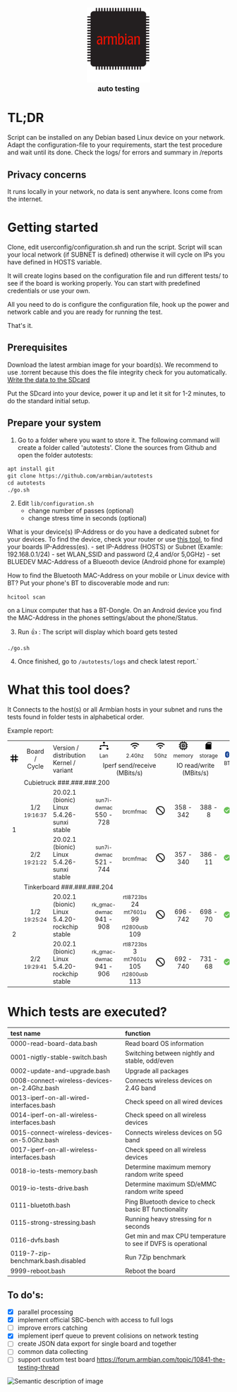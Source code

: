 <h3 align=center><a href="#armbian-build-tools"><img src=".github/armbian-logo.png" alt="Armbian logo" width="144"></a><br>
auto testing</h3>

# TL;DR
Script can be installed on any Debian based Linux device on your network. Adapt the configuration-file to your requirements, start the test procedure and wait until its done. Check the logs/ for errors and summary in /reports


## Privacy concerns
It runs locally in your network, no data is sent anywhere. Icons come from the internet.


# Getting started

Clone, edit userconfig/configuration.sh and run the script. Script will scan your local network (if SUBNET is defined) otherwise it will cycle on IPs you have defined in HOSTS variable.

It will create logins based on the configuration file and run different tests/ to see if the board is working properly. You can start with predefined credentials or use your own.

All you need to do is configure the configuration file, hook up the power and network cable and you are ready for running the test.

That's it.

## Prerequisites

Download the latest armbian image for your board(s). We recommend to use .torrent because this does the file integrity check for you automatically. [Write the data to the SDcard](https://docs.armbian.com/User-Guide_Getting-Started/#how-to-prepare-a-sd-card)

Put the SDcard into your device, power it up and let it sit for 1-2 minutes, to do the standard initial setup.

## Prepare your system

1. Go to a folder where you want to store it. The following command will create a folder called 'autotests'. Clone the sources from Github and open the folder autotests:
```
apt install git
git clone https://github.com/armbian/autotests
cd autotests
./go.sh
```
 
2. Edit `lib/configuration.sh`  
	- change number of passes (optional)
	- change stress time in seconds (optional)  

What is your device(s) IP-Address or do you have a dedicated subnet for your devices.
To find the device, check your router or use [this tool](http://angryip.org/), to find your boards IP-Address(es).
	- set IP-Address (HOSTS) or Subnet (Examle: 192.168.0.1/24)
	- set WLAN_SSID and password (2,4 and/or 5,0GHz)
	- set BLUEDEV MAC-Address of a Blueooth device (Android phone for example)

How to find the Bluetooth MAC-Address on your mobile or Linux device with BT? Put your phone's BT to discoverable mode and run:

`hcitool scan` 

on a Linux computer that has a BT-Dongle. On an Android device you find the MAC-Address in the phones settings/about the phone/Status.

3. Run :+1: :
The script will display which board gets tested
```
./go.sh
```
4. Once finished, go to `/autotests/logs` and check latest report.`


# What this tool does?

It Connects to the host(s) or all Armbian hosts in your subnet and runs the tests found in folder tests in alphabetical order.

Example report:

<table class="TFtable" cellspacing=0 width=100% border=0> <tr><td align=right rowspan=2><img width=20 src=https://raw.githubusercontent.com/armbian/autotests/master/icons/hashtag.png></td><td align=center rowspan=2>Board<br>/<br> Cycle</td><td rowspan=2>Version / distribution <br>Kernel / variant</td>
<td align=center rowspan=1><img width=20 src=https://raw.githubusercontent.com/armbian/autotests/master/icons/lan.png><br><small>Lan</small></td><td align=center rowspan=1><img width=20 src=https://raw.githubusercontent.com/armbian/autotests/master/icons/wifi.png><br><small>2.4Ghz</small></td><td align=center rowspan=1><img width=20 src=https://raw.githubusercontent.com/armbian/autotests/master/icons/wifi.png><br><small>5Ghz</small></td><td align=center rowspan=1><img width=20 src=https://raw.githubusercontent.com/armbian/autotests/master/icons/memory.png><br><small>memory</small></td><td align=center rowspan=1><img width=20 src=https://raw.githubusercontent.com/armbian/autotests/master/icons/storage.png><br><small>storage</small></td><td align=center rowspan=2><img width=20 src=https://raw.githubusercontent.com/armbian/autotests/master/icons/bluetooth.png><br><small>BT</small></td><td align=center rowspan=2><img width=20 src=https://raw.githubusercontent.com/armbian/autotests/master/icons/fire.png><br><small>Stress 6s</small></td><td align=center rowspan=2><br><small>DVFS (Mhz)</small></td></tr><tr><td align=middle colspan=3>Iperf send/receive (MBits/s)</td> <td align=middle colspan=2>IO read/write (MBits/s)</td></tr>

<tr><td align=right rowspan=3>&nbsp;1&nbsp;</td> <td colspan=10>Cubietruck ###.###.###.200</td></td></tr><tr> <td align=center>1/2<br><small>19:16:37</small></td> <td>20.02.1 (bionic)<br>Linux 5.4.26-sunxi stable</td><td align=center><small>sun7i-dwmac</small> 550 - 728<br></td><td align=center><small>brcmfmac</small> <br></td><td align=center><img width=20 src=https://raw.githubusercontent.com/armbian/autotests/master/icons/na.png></td><td align=center>358 - 342</td><td align=center>388 - 8</td><td align=center><img width=20 src=https://raw.githubusercontent.com/armbian/autotests/master/icons/checked.png></td><td align=center><img width=20 src=https://raw.githubusercontent.com/armbian/autotests/master/icons/checked.png></td><td align=center>480 - 960</td></tr>

<tr> <td align=center>2/2<br><small>19:21:22</small></td> <td>20.02.1 (bionic)<br>Linux 5.4.26-sunxi stable</td><td align=center><small>sun7i-dwmac</small> 521 - 744<br></td><td align=center><small>brcmfmac</small> <br></td><td align=center><img width=20 src=https://raw.githubusercontent.com/armbian/autotests/master/icons/na.png></td><td align=center>357 - 340</td><td align=center>386 - 11</td><td align=center><img width=20 src=https://raw.githubusercontent.com/armbian/autotests/master/icons/checked.png></td><td align=center><img width=20 src=https://raw.githubusercontent.com/armbian/autotests/master/icons/checked.png></td><td align=center>480 - 960</td></tr>

<tr><td align=right rowspan=3>&nbsp;2&nbsp;</td> <td colspan=10>Tinkerboard ###.###.###.204</td></td></tr><tr> <td align=center>1/2<br><small>19:25:24</small></td> <td>20.02.1 (bionic)<br>Linux 5.4.20-rockchip stable</td><td align=center><small>rk_gmac-dwmac</small> 941 - 908<br></td><td align=center><small>rtl8723bs</small> 24<br><small>mt7601u</small> 99<br><small>rt2800usb</small> 109<br></td><td align=center><img width=20 src=https://raw.githubusercontent.com/armbian/autotests/master/icons/na.png></td><td align=center>696 - 742</td><td align=center>698 - 70</td><td align=center><img width=20 src=https://raw.githubusercontent.com/armbian/autotests/master/icons/checked.png></td><td align=center><img width=20 src=https://raw.githubusercontent.com/armbian/autotests/master/icons/checked.png></td><td align=center>600 - 1800</td></tr>

<tr> <td align=center>2/2<br><small>19:29:41</small></td> <td>20.02.1 (bionic)<br>Linux 5.4.20-rockchip stable</td><td align=center><small>rk_gmac-dwmac</small> 941 - 906<br></td><td align=center><small>rtl8723bs</small> 3<br><small>mt7601u</small> 105<br><small>rt2800usb</small> 113<br></td><td align=center><img width=20 src=https://raw.githubusercontent.com/armbian/autotests/master/icons/na.png></td><td align=center>692 - 740</td><td align=center>731 - 68</td><td align=center><img width=20 src=https://raw.githubusercontent.com/armbian/autotests/master/icons/checked.png></td><td align=center><img width=20 src=https://raw.githubusercontent.com/armbian/autotests/master/icons/checked.png></td><td align=center>600 - 1800</td></tr>
</table>

# Which tests are executed?

| test name | function |
|:-|:-|
|0000-read-board-data.bash| Read board OS information|
|0001-nigtly-stable-switch.bash| Switching between nightly and stable, odd/even|
|0002-update-and-upgrade.bash| Upgrade all packages|
|0008-connect-wireless-devices-on-2.4Ghz.bash|Connects wireless devices on 2.4G band|
|0013-iperf-on-all-wired-interfaces.bash|Check speed on all wired devices|
|0014-iperf-on-all-wireless-interfaces.bash|Check speed on all wireless devices|
|0015-connect-wireless-devices-on-5.0Ghz.bash|Connects wireless devices on 5G band|
|0017-iperf-on-all-wireless-interfaces.bash|Check speed on all wireless devices|
|0018-io-tests-memory.bash| Determine maximum memory random write speed|
|0019-io-tests-drive.bash| Determine maximum SD/eMMC random write speed|
|0111-bluetoth.bash|Ping Bluetooth device to check basic BT functionality|
|0115-strong-stressing.bash|Running heavy stressing for n seconds|
|0116-dvfs.bash|Get min and max CPU temperature to see if DVFS is operational|
|0119-7-zip-benchmark.bash.disabled|Run 7Zip benchmark|
|9999-reboot.bash|Reboot the board|


## To do's:
- [x] parallel processing
- [x] implement official SBC-bench with access to full logs
- [ ] improve errors catching  
- [x] implement iperf queue to prevent colisions on network testing
- [ ] create JSON data export for single board and together  
- [ ] common data collecting  
- [ ] support custom test board https://forum.armbian.com/topic/10841-the-testing-thread  

![Semantic description of image](https://forum.armbian.com/uploads/monthly_2019_09/IMG_0031.thumb.JPG.25382da99ba09c22c27cf8d274141b8b.JPG "Image Title")
